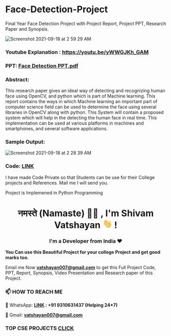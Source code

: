 # Face-Detection-Project
Final Year Face Detection Project with Project Report, Project PPT, Research Paper and Synopsis. 

![Screenshot 2021-09-18 at 2 59 29 AM](https://user-images.githubusercontent.com/28294942/133855594-c8a1bc20-eb3e-44b8-9828-aa7c5b90a1b2.png)


### Youtube Explanation : https://youtu.be/yWWGJKh_GAM

### PPT: [Face Detection PPT.pdf](https://github.com/Vatshayan/Face-Detection-Project/files/7188440/Face.Detection.PPT.pdf)

### Abstract: 
This research paper gives an ideal way of detecting and recognizing human face using OpenCV, and python which is part of Machine learning. This report contains the ways in which Machine learning an important part of computer science field can be used to determine the face using several libraries in OpenCV along with python. This System will contain a proposed system which will help in the detecting the human face in real time. This implementation can be used at various platforms in machines and smartphones, and several software applications.

### Sample Output:

![Screenshot 2021-09-18 at 2 28 39 AM](https://user-images.githubusercontent.com/28294942/133853780-f95b8c4f-fb20-4120-ac20-3d80cd21714b.png)

### Code: **[LINK](https://github.com/Vatshayan/Face-Detection-Project/blob/main/face_detection_D.ipynb)** 
I have made Code Private so that Students can be use for their College projects and References. Mail me I will send you.

Project is Implemened in Python Programming


<h1 align="center"> नमस्ते (Namaste) 🙏🏻 , I'm Shivam Vatshayan <img src="https://raw.githubusercontent.com/ABSphreak/ABSphreak/master/gifs/Hi.gif" width="30px"> ! </h1>
<h3 align="center">I'm a Developer from India ❤</h3>

**You Can use this Beautiful Project for your college Project and get good marks too.**

Email me Now **vatshayan007@gmail.com** to get this Full Project Code, PPT, Report, Synopsis, Video Presentation and Research paper of this Project.


### 📫 HOW TO REACH ME 

💬 WhatsApp: **[LINK](https://wa.me/message/CHWN2AHCPMAZK1) : +91 9310631437 (Helping 24*7)**

💬 Gmail: **vatshayan007@gmail.com**

### TOP CSE PROJECTS [CLICK](https://www.cse-projects.com)
